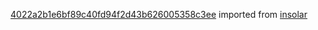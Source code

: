 [4022a2b1e6bf89c40fd94f2d43b626005358c3ee](https://github.com/insolar/insolar/commit/4022a2b1e6bf89c40fd94f2d43b626005358c3ee) imported from [insolar](https://github.com/insolar/insolar)
